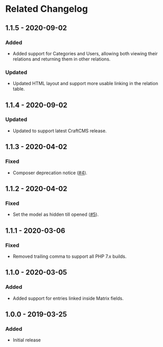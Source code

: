 # Related Changelog

## 1.1.5 - 2020-09-02
### Added
- Added support for Categories and Users, allowing both viewing their relations and returning them in other relations.

### Updated
- Updated HTML layout and support more usable linking in the relation table.

## 1.1.4 - 2020-09-02
### Updated
- Updated to support latest CraftCMS release.

## 1.1.3 - 2020-04-02
### Fixed
- Composer deprecation notice ([#4](https://github.com/wrav/related/issues/4)).

## 1.1.2 - 2020-04-02
### Fixed
- Set the model as hidden till opened ([#5](https://github.com/wrav/related/issues/5)).

## 1.1.1 - 2020-03-06
### Fixed
- Removed trailing comma to support all PHP 7.x builds.

## 1.1.0 - 2020-03-05
### Added
- Added support for entries linked inside Matrix fields.

## 1.0.0 - 2019-03-25
### Added
- Initial release
